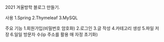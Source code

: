 2021 겨울방학 블로그 만들기.

사용
  1.Spring
  2.Thymeleaf
  3.MySQL
  
주요 기능
  1.회원가입(비밀번호 암호화)
  2.로그인
  3.글 작성
  4.카테고리 생성
  5.파일 저장
  6.일일 방문자 수(ip 주소를 활용 매 자정 초기화)
